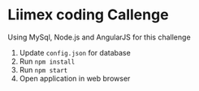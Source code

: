 # Liimex coding Callenge

Using MySql, Node.js and AngularJS for this challenge

1. Update `config.json` for database
2. Run `npm install`
3. Run `npm start`
4. Open application in web browser

